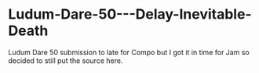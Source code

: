 # Ludum-Dare-50---Delay-Inevitable-Death
Ludum Dare 50 submission to late for Compo but I got it in time for Jam so decided to still put the source here.
